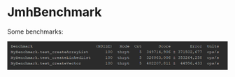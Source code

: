 # JmhBenchmark

Some benchmarks:

![list_creation](https://github.com/mlipski00/JmhBenchmark/blob/master/results/List%20creation.PNG)
